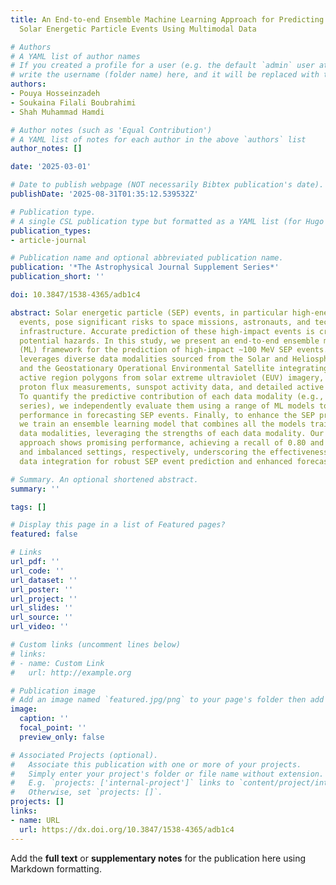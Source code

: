 ```yaml
---
title: An End-to-end Ensemble Machine Learning Approach for Predicting High-impact
  Solar Energetic Particle Events Using Multimodal Data

# Authors
# A YAML list of author names
# If you created a profile for a user (e.g. the default `admin` user at `content/authors/admin/`), 
# write the username (folder name) here, and it will be replaced with their full name and linked to their profile.
authors:
- Pouya Hosseinzadeh
- Soukaina Filali Boubrahimi
- Shah Muhammad Hamdi

# Author notes (such as 'Equal Contribution')
# A YAML list of notes for each author in the above `authors` list
author_notes: []

date: '2025-03-01'

# Date to publish webpage (NOT necessarily Bibtex publication's date).
publishDate: '2025-08-31T01:35:12.539532Z'

# Publication type.
# A single CSL publication type but formatted as a YAML list (for Hugo requirements).
publication_types:
- article-journal

# Publication name and optional abbreviated publication name.
publication: '*The Astrophysical Journal Supplement Series*'
publication_short: ''

doi: 10.3847/1538-4365/adb1c4

abstract: Solar energetic particle (SEP) events, in particular high-energy-range SEP
  events, pose significant risks to space missions, astronauts, and technological
  infrastructure. Accurate prediction of these high-impact events is crucial for mitigating
  potential hazards. In this study, we present an end-to-end ensemble machine learning
  (ML) framework for the prediction of high-impact ∼100 MeV SEP events. Our approach
  leverages diverse data modalities sourced from the Solar and Heliospheric Observatory
  and the Geostationary Operational Environmental Satellite integrating extracted
  active region polygons from solar extreme ultraviolet (EUV) imagery, time-series
  proton flux measurements, sunspot activity data, and detailed active region characteristics.
  To quantify the predictive contribution of each data modality (e.g., EUV or time
  series), we independently evaluate them using a range of ML models to assess their
  performance in forecasting SEP events. Finally, to enhance the SEP predictive performance,
  we train an ensemble learning model that combines all the models trained on individual
  data modalities, leveraging the strengths of each data modality. Our proposed ensemble
  approach shows promising performance, achieving a recall of 0.80 and 0.75 in balanced
  and imbalanced settings, respectively, underscoring the effectiveness of multimodal
  data integration for robust SEP event prediction and enhanced forecasting capabilities.

# Summary. An optional shortened abstract.
summary: ''

tags: []

# Display this page in a list of Featured pages?
featured: false

# Links
url_pdf: ''
url_code: ''
url_dataset: ''
url_poster: ''
url_project: ''
url_slides: ''
url_source: ''
url_video: ''

# Custom links (uncomment lines below)
# links:
# - name: Custom Link
#   url: http://example.org

# Publication image
# Add an image named `featured.jpg/png` to your page's folder then add a caption below.
image:
  caption: ''
  focal_point: ''
  preview_only: false

# Associated Projects (optional).
#   Associate this publication with one or more of your projects.
#   Simply enter your project's folder or file name without extension.
#   E.g. `projects: ['internal-project']` links to `content/project/internal-project/index.md`.
#   Otherwise, set `projects: []`.
projects: []
links:
- name: URL
  url: https://dx.doi.org/10.3847/1538-4365/adb1c4
---
```


Add the **full text** or **supplementary notes** for the publication here using Markdown formatting.
